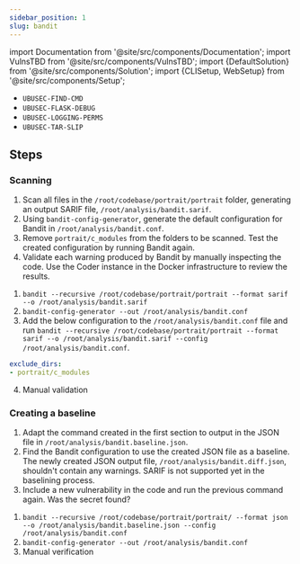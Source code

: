 ```yaml
---
sidebar_position: 1
slug: bandit
---
```


import Documentation from '@site/src/components/Documentation';
import VulnsTBD from '@site/src/components/VulnsTBD';
import {DefaultSolution} from '@site/src/components/Solution';
import {CLISetup, WebSetup} from '@site/src/components/Setup';

<VulnsTBD>

- `UBUSEC-FIND-CMD`
- `UBUSEC-FLASK-DEBUG`
- `UBUSEC-LOGGING-PERMS`
- `UBUSEC-TAR-SLIP`

</VulnsTBD>

<CLISetup software="Bandit" profile="static-analysis" container="static-analysers"/>

<WebSetup software="Coder" profile="static-analysis" link="http://127.0.0.1:8002" credentials="ossfortress"/>

<Documentation software="Bandit" link="https://bandit.readthedocs.io/en/latest/index.html"/>

## Steps

### Scanning

1. Scan all files in the `/root/codebase/portrait/portrait` folder, generating an output SARIF file, `/root/analysis/bandit.sarif`.
2. Using `bandit-config-generator`, generate the default configuration for Bandit in `/root/analysis/bandit.conf`.
3. Remove `portrait/c_modules` from the folders to be scanned. Test the created configuration by running Bandit again.
4. Validate each warning produced by Bandit by manually inspecting the code. Use the Coder instance in the Docker infrastructure to review the results.

<DefaultSolution>

1. `bandit --recursive /root/codebase/portrait/portrait --format sarif --o /root/analysis/bandit.sarif`
2. `bandit-config-generator --out /root/analysis/bandit.conf`
3. Add the below configuration to the `/root/analysis/bandit.conf` file and run `bandit --recursive /root/codebase/portrait/portrait --format sarif --o /root/analysis/bandit.sarif --config /root/analysis/bandit.conf`.

```yaml
exclude_dirs:
- portrait/c_modules
```

4. Manual validation

</DefaultSolution>

### Creating a baseline

1. Adapt the command created in the first section to output in the JSON file in `/root/analysis/bandit.baseline.json`.
2. Find the Bandit configuration to use the created JSON file as a baseline. The newly created JSON output file, `/root/analysis/bandit.diff.json`, shouldn't contain any warnings. SARIF is not supported yet in the baselining process.
3. Include a new vulnerability in the code and run the previous command again. Was the secret found?

<DefaultSolution>

1. `bandit --recursive /root/codebase/portrait/portrait/ --format json --o /root/analysis/bandit.baseline.json --config /root/analysis/bandit.conf`
2. `bandit-config-generator --out /root/analysis/bandit.conf`
3. Manual verification

</DefaultSolution>